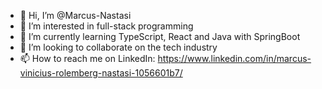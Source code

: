 - 👋 Hi, I’m @Marcus-Nastasi
- 👀 I’m interested in full-stack programming
- 🌱 I’m currently learning TypeScript, React and Java with SpringBoot
- 💞️ I’m looking to collaborate on the tech industry 
- 📫 How to reach me on LinkedIn: https://www.linkedin.com/in/marcus-vinicius-rolemberg-nastasi-1056601b7/
